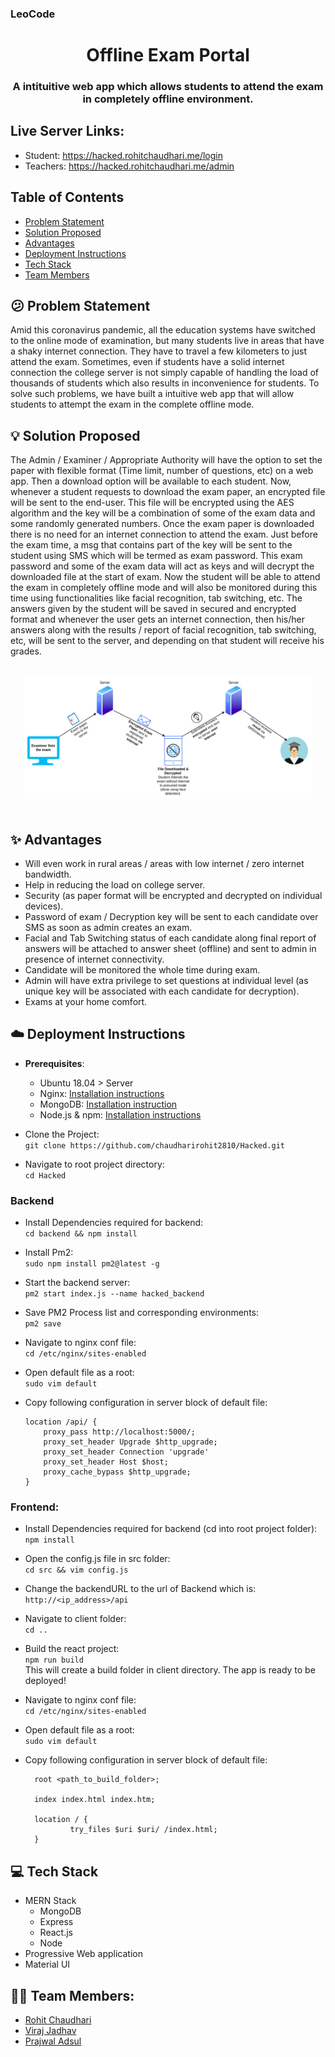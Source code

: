 ### LeoCode

<h1 align="center">
  Offline Exam Portal
</h1>
<h3 align="center"> 
A intituitive web app which allows students to attend the exam in completely offline environment.
</h3>

## Live Server Links: 
- Student: https://hacked.rohitchaudhari.me/login
- Teachers: https://hacked.rohitchaudhari.me/admin

## Table of Contents

- <a href="#confused-problem-statement">Problem Statement</a>
- <a href="#bulb-solution-proposed">Solution Proposed</a>
- <a href="#sparkles-advantages">Advantages</a>
- <a href="#cloud-deployment-instructions">Deployment Instructions</a>
- <a href="#computer-tech-stack">Tech Stack</a>
- <a href="#-team-members">Team Members</a>

## :confused: Problem Statement

Amid this coronavirus pandemic, all the education systems have switched to the online mode of examination, but many students live in areas that have a shaky internet connection. They have to travel a few kilometers to just attend the exam. Sometimes, even if students have a solid internet connection the college server is not simply capable of handling the load of thousands of students which also results in inconvenience for students. To solve such problems, we have built a intuitive web app that will allow students to attempt the exam in the complete offline mode.

## :bulb: Solution Proposed

The Admin / Examiner / Appropriate Authority will have the option to set the paper with flexible format (Time limit, number of questions, etc) on a web app. Then a download option will be available to each student. Now, whenever a student requests to download the exam paper, an encrypted file will be sent to the end-user. This file will be encrypted using the AES algorithm and the key will be a combination of some of the exam data and some randomly generated numbers. Once the exam paper is downloaded there is no need for an internet connection to attend the exam. Just before the exam time, a msg that contains part of the key will be sent to the student using SMS which will be termed as exam password. This exam password and some of the exam data will act as keys and will decrypt the downloaded file at the start of exam. Now the student will be able to attend the exam in completely offline mode and will also be monitored during this time using functionalities like facial recognition, tab switching, etc. The answers given by the student will be saved in secured and encrypted format and whenever the user gets an internet connection, then his/her answers along with the results / report of facial recognition, tab switching, etc, will be sent to the server, and depending on that student will receive his grades.

<p style="padding: 20px;">
<img src="images/flow.png"/>
 </p>

## :sparkles: Advantages

- Will even work in rural areas / areas with low internet / zero internet bandwidth.
- Help in reducing the load on college server.
- Security (as paper format will be encrypted and decrypted on individual devices).
- Password of exam / Decryption key will be sent to each candidate over SMS as soon as admin creates an exam.
- Facial and Tab Switching status of each candidate along final report of answers will be attached to answer sheet (offline) and sent to admin in presence of internet connectivity.
- Candidate will be monitored the whole time during exam.
- Admin will have extra privilege to set questions at individual level (as unique key will be associated with each candidate for decryption).
- Exams at your home comfort.

## :cloud: Deployment Instructions

- **Prerequisites**:

  - Ubuntu 18.04 > Server
  - Nginx: [Installation instructions](https://www.digitalocean.com/community/tutorials/how-to-install-nginx-on-ubuntu-18-04)
  - MongoDB: [Installation instruction](https://docs.mongodb.com/manual/tutorial/install-mongodb-on-ubuntu/)
  - Node.js & npm: [Installation instructions](https://www.digitalocean.com/community/tutorials/how-to-install-node-js-on-ubuntu-18-04)

- Clone the Project:\
  `git clone https://github.com/chaudharirohit2810/Hacked.git`

- Navigate to root project directory:\
  `cd Hacked`

### Backend

- Install Dependencies required for backend:\
  `cd backend && npm install`
- Install Pm2:\
  `sudo npm install pm2@latest -g`
- Start the backend server:\
  `pm2 start index.js --name hacked_backend`
- Save PM2 Process list and corresponding environments:\
  `pm2 save`
- Navigate to nginx conf file:\
  `cd /etc/nginx/sites-enabled`
- Open default file as a root:\
  `sudo vim default`
- Copy following configuration in server block of default file:

  ```
  location /api/ {
      proxy_pass http://localhost:5000/;
      proxy_set_header Upgrade $http_upgrade;
      proxy_set_header Connection 'upgrade'
      proxy_set_header Host $host;
      proxy_cache_bypass $http_upgrade;
  }
  ```

### Frontend:

- Install Dependencies required for backend (cd into root project folder):\
  `npm install`
- Open the config.js file in src folder:\
  `cd src && vim config.js`
- Change the backendURL to the url of Backend which is:\
  `http://<ip_address>/api`
- Navigate to client folder:\
  `cd ..`
- Build the react project:\
  `npm run build`\
  This will create a build folder in client directory. The app is ready to be deployed!
- Navigate to nginx conf file:\
  `cd /etc/nginx/sites-enabled`
- Open default file as a root:\
  `sudo vim default`
- Copy following configuration in server block of default file:

  ```
    root <path_to_build_folder>;

    index index.html index.htm;

    location / {
            try_files $uri $uri/ /index.html;
    }
  ```

## :computer: Tech Stack

- MERN Stack
  - MongoDB
  - Express
  - React.js
  - Node
- Progressive Web application
- Material UI

## 👦🏽 Team Members:

- [Rohit Chaudhari](https://github.com/chaudharirohit2810)
- [Viraj Jadhav](https://github.com/VirajJadhav)
- [Prajwal Adsul](https://github.com/PrajwalAdsul)
